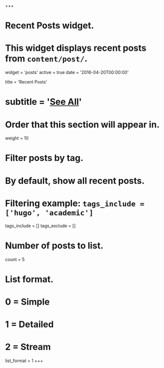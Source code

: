+++
# Recent Posts widget.
# This widget displays recent posts from `content/post/`.
widget = 'posts'
active = true
date = '2016-04-20T00:00:00'

title = 'Recent Posts'
# subtitle = '[See All](/post)'

# Order that this section will appear in.
weight = 10

# Filter posts by tag.
#  By default, show all recent posts.
#  Filtering example: `tags_include = ['hugo', 'academic']`
tags_include = []
tags_exclude = []

# Number of posts to list.
count = 5

# List format.
#   0 = Simple
#   1 = Detailed
#   2 = Stream
list_format = 1
+++